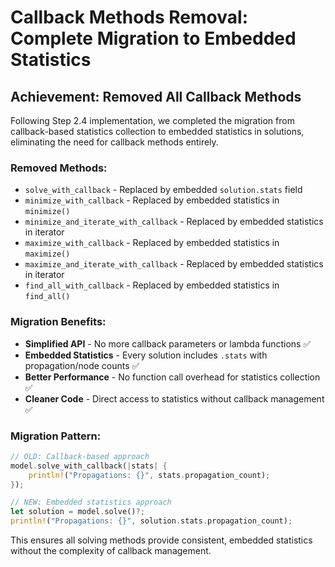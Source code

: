 # Callback Methods Removal: Complete Migration to Embedded Statistics

## Achievement: Removed All Callback Methods

Following Step 2.4 implementation, we completed the migration from callback-based statistics collection to embedded statistics in solutions, eliminating the need for callback methods entirely.

### Removed Methods:
- `solve_with_callback` - Replaced by embedded `solution.stats` field
- `minimize_with_callback` - Replaced by embedded statistics in `minimize()`
- `minimize_and_iterate_with_callback` - Replaced by embedded statistics in iterator
- `maximize_with_callback` - Replaced by embedded statistics in `maximize()`
- `maximize_and_iterate_with_callback` - Replaced by embedded statistics in iterator
- `find_all_with_callback` - Replaced by embedded statistics in `find_all()`

### Migration Benefits:
- **Simplified API** - No more callback parameters or lambda functions ✅
- **Embedded Statistics** - Every solution includes `.stats` with propagation/node counts ✅
- **Better Performance** - No function call overhead for statistics collection ✅
- **Cleaner Code** - Direct access to statistics without callback management ✅

### Migration Pattern:
```rust
// OLD: Callback-based approach
model.solve_with_callback(|stats| {
    println!("Propagations: {}", stats.propagation_count);
});

// NEW: Embedded statistics approach  
let solution = model.solve()?;
println!("Propagations: {}", solution.stats.propagation_count);
```

This ensures all solving methods provide consistent, embedded statistics without the complexity of callback management.
